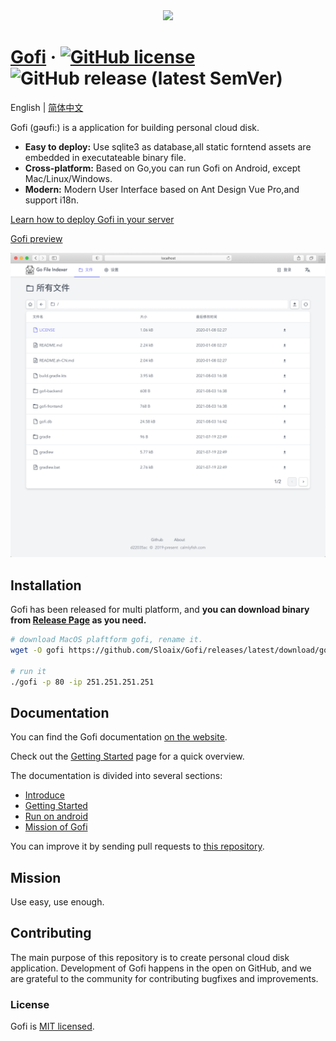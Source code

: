 <div align="center">
<img src="./preview/logo.png">
</div>

# [Gofi](https://gofi-doc.sloaix.com/en-US) &middot; [![GitHub license](https://img.shields.io/badge/license-MIT-blue.svg)](https://github.com/Sloaix/Gofi/blob/master/LICENSE) ![GitHub release (latest SemVer)](https://img.shields.io/github/v/release/Sloaix/Gofi)

English | [简体中文](./README.zh-CN.md)

Gofi (gəʊfi:) is a application for building personal cloud disk.

* **Easy to deploy:** Use sqlite3 as database,all static forntend assets are embedded in executateable binary file.
* **Cross-platform:** Based on Go,you can run Gofi on Android, except Mac/Linux/Windows.
* **Modern:** Modern User Interface based on Ant Design Vue Pro,and support i18n.

[Learn how to deploy Gofi in your server](https://gofi-doc.sloaix.com/en-US/guide/getting-started)

[Gofi preview](http://gofi.sloaix.com)

![preview](./preview/preview.png)

## Installation

Gofi has been released for multi platform, and **you can download binary from [Release Page](https://github.com/Sloaix/Gofi/releases) as you need.**

```bash
# download MacOS plaftform gofi, rename it.
wget -O gofi https://github.com/Sloaix/Gofi/releases/latest/download/gofi-darwin-10.6-amd64

# run it
./gofi -p 80 -ip 251.251.251.251
```

## Documentation

You can find the Gofi documentation [on the website](https://gofi-doc.sloaix.com/en-US/guide).  

Check out the [Getting Started](https://gofi-doc.sloaix.com/en-US/guide/getting-started) page for a quick overview.

The documentation is divided into several sections:

* [Introduce](https://gofi-doc.sloaix.com/en-US/guide/)
* [Getting Started](https://gofi-doc.sloaix.com/en-US/guide/getting-started)
* [Run on android](https://gofi-doc.sloaix.com/en-US/guide/run-on-android)
* [Mission of Gofi](https://gofi-doc.sloaix.com/en-US/guide/mission)

You can improve it by sending pull requests to [this repository](https://github.com/Sloaix/Gofi-doc).

## Mission

Use easy, use enough.

## Contributing

The main purpose of this repository is to create personal cloud disk application. Development of Gofi happens in the open on GitHub, and we are grateful to the community for contributing bugfixes and improvements.

### License

Gofi is [MIT licensed](./LICENSE).
